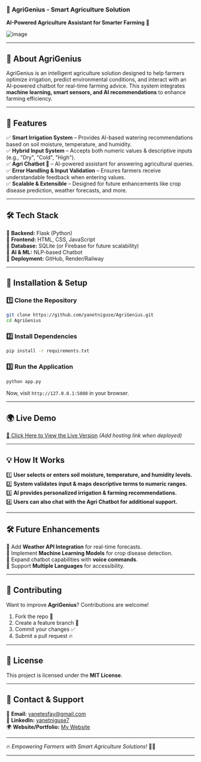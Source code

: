 ### 🌱 **AgriGenius - Smart Agriculture Solution**  
**AI-Powered Agriculture Assistant for Smarter Farming** 🚀  

![image](https://github.com/user-attachments/assets/958d0685-9f9b-4016-925d-1701f1c4d5ea)

---

## 📌 **About AgriGenius**  
AgriGenius is an intelligent agriculture solution designed to help farmers optimize irrigation, predict environmental conditions, and interact with an AI-powered chatbot for real-time farming advice. This system integrates **machine learning, smart sensors, and AI recommendations** to enhance farming efficiency.  

---

## 🚀 **Features**  
✅ **Smart Irrigation System** – Provides AI-based watering recommendations based on soil moisture, temperature, and humidity.  
✅ **Hybrid Input System** – Accepts both numeric values & descriptive inputs (e.g., "Dry", "Cold", "High").  
✅ **Agri Chatbot 🤖** – AI-powered assistant for answering agricultural queries.  
✅ **Error Handling & Input Validation** – Ensures farmers receive understandable feedback when entering values.  
✅ **Scalable & Extensible** – Designed for future enhancements like crop disease prediction, weather forecasts, and more.  

---

## 🛠 **Tech Stack**  
🔹 **Backend:** Flask (Python)  
🔹 **Frontend:** HTML, CSS, JavaScript  
🔹 **Database:** SQLite (or Firebase for future scalability)  
🔹 **AI & ML:** NLP-based Chatbot  
🔹 **Deployment:** GitHub, Render/Railway  

---

## 🚀 **Installation & Setup**  
### **1️⃣ Clone the Repository**  
```bash
git clone https://github.com/yanetniguse/AgriGenius.git
cd AgriGenius
```

### **2️⃣ Install Dependencies**  
```bash
pip install -r requirements.txt
```

### **3️⃣ Run the Application**  
```bash
python app.py
```
Now, visit `http://127.0.0.1:5000` in your browser.

---

## 🌍 **Live Demo**  
[🔗 Click Here to View the Live Version](https://your-live-link.com) _(Add hosting link when deployed)_

---

## 💡 **How It Works**  
1️⃣ **User selects or enters soil moisture, temperature, and humidity levels.**  
2️⃣ **System validates input & maps descriptive terms to numeric ranges.**  
3️⃣ **AI provides personalized irrigation & farming recommendations.**  
4️⃣ **Users can also chat with the Agri Chatbot for additional support.**  

---

## 🛠 **Future Enhancements**  
🔹 Add **Weather API Integration** for real-time forecasts.  
🔹 Implement **Machine Learning Models** for crop disease detection.  
🔹 Expand chatbot capabilities with **voice commands**.  
🔹 Support **Multiple Languages** for accessibility.  

---

## 🤝 **Contributing**  
Want to improve **AgriGenius**? Contributions are welcome!  
1. Fork the repo 🍴  
2. Create a feature branch 🚀  
3. Commit your changes ✅  
4. Submit a pull request 🔥  

---

## 📜 **License**  
This project is licensed under the **MIT License**.  

---

## 💬 **Contact & Support**  
📧 **Email:** yanetesfay@gmail.com  
🔗 **LinkedIn:** [yanetniguse7](https://www.linkedin.com/in/yanetniguse7)  
🌍 **Website/Portfolio:** [My Website](https://yanet-niguse-tesfay.vercel.app/)  

---

🔥 _Empowering Farmers with Smart Agriculture Solutions!_ 🌱🚀  

---


